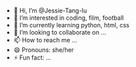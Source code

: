 - 👋 Hi, I’m @Jessie-Tang-Iu
- 👀 I’m interested in coding, film, football
- 🌱 I’m currently learning python, html, css
- 💞️ I’m looking to collaborate on ...
- 📫 How to reach me ...
- 😄 Pronouns: she/her
- ⚡ Fun fact: ...

<!---
Jessie-Tang-Iu/Jessie-Tang-Iu is a ✨ special ✨ repository because its `README.md` (this file) appears on your GitHub profile.
You can click the Preview link to take a look at your changes.
--->
